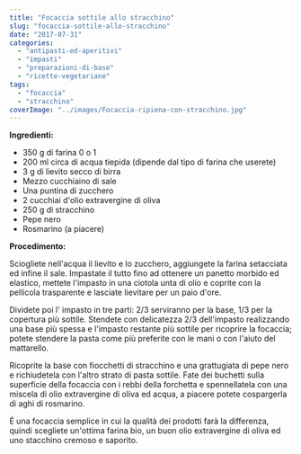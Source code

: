 ```yaml
---
title: "Focaccia sottile allo stracchino"
slug: "focaccia-sottile-allo-stracchino"
date: "2017-07-31"
categories: 
  - "antipasti-ed-aperitivi"
  - "impasti"
  - "preparazioni-di-base"
  - "ricette-vegetariane"
tags: 
  - "focaccia"
  - "stracchino"
coverImage: "../images/Focaccia-ripiena-con-stracchino.jpg"
---
```


**Ingredienti:**

- 350 g di farina 0 o 1
- 200 ml circa di acqua tiepida (dipende dal tipo di farina che userete)
- 3 g di lievito secco di birra
- Mezzo cucchiaino di sale
- Una puntina di zucchero
- 2 cucchiai d'olio extravergine di oliva
- 250 g di stracchino
- Pepe nero
- Rosmarino (a piacere)

**Procedimento:**

Sciogliete nell'acqua il lievito e lo zucchero, aggiungete la farina setacciata ed infine il sale. Impastate il tutto fino ad ottenere un panetto morbido ed elastico, mettete l'impasto in una ciotola unta di olio e coprite con la pellicola trasparente e lasciate lievitare per un paio d'ore.

Dividete poi l' impasto in tre parti: 2/3 serviranno per la base, 1/3 per la copertura più sottile. Stendete con delicatezza 2/3 dell'impasto realizzando una base più spessa e l'impasto restante più sottile per ricoprire la focaccia; potete stendere la pasta come più preferite con le mani o con l'aiuto del mattarello.

Ricoprite la base con fiocchetti di stracchino e una grattugiata di pepe nero e richiudetela con l'altro strato di pasta sottile. Fate dei buchetti sulla superficie della focaccia con i rebbi della forchetta e spennellatela con una miscela di olio extravergine di oliva ed acqua, a piacere potete cospargerla di aghi di rosmarino.

É una focaccia semplice in cui la qualità dei prodotti farà la differenza, quindi scegliete un'ottima farina bio, un buon olio extravergine di oliva ed uno stacchino cremoso e saporito.


